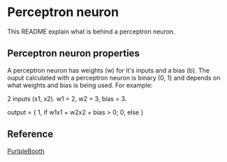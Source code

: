 # Perceptron neuron

This README explain what is behind a perceptron neuron.

## Perceptron neuron properties

A perceptron neuron has weights (w) for it's inputs and a bias (b). The ouput
calculated with a perceptron neuron is binary (0, 1) and depends on what weights
and bias is being used. For example:

2 inputs (x1, x2). w1 = 2, w2 = 3, bias = 3. 

output = { 1, if w1x1 + w2x2 + bias > 0;
           0, else
         }

## Reference

[PurlpleBooth](http://neuralnetworksanddeeplearning.com/chap1.html)

